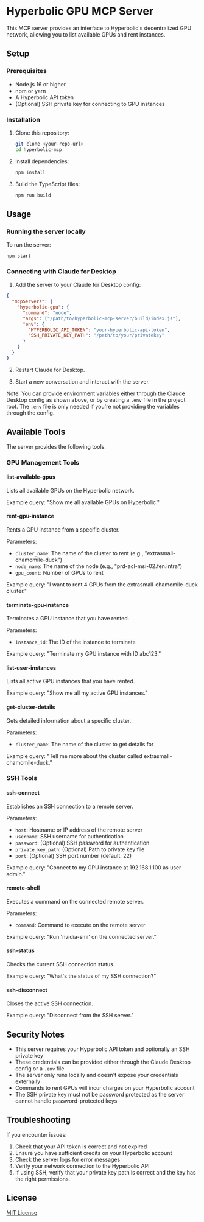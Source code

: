 # Hyperbolic GPU MCP Server

This MCP server provides an interface to Hyperbolic's decentralized GPU network, allowing you to list available GPUs and rent instances.

## Setup

### Prerequisites

- Node.js 16 or higher
- npm or yarn
- A Hyperbolic API token
- (Optional) SSH private key for connecting to GPU instances

### Installation

1. Clone this repository:

   ```bash
   git clone <your-repo-url>
   cd hyperbolic-mcp
   ```

2. Install dependencies:

   ```bash
   npm install
   ```

3. Build the TypeScript files:
   ```bash
   npm run build
   ```

## Usage

### Running the server locally

To run the server:

```bash
npm start
```

### Connecting with Claude for Desktop

1. Add the server to your Claude for Desktop config:

```json
{
  "mcpServers": {
    "hyperbolic-gpu": {
      "command": "node",
      "args": ["/path/to/hyperbolic-mcp-server/build/index.js"],
      "env": {
        "HYPERBOLIC_API_TOKEN": "your-hyperbolic-api-token",
        "SSH_PRIVATE_KEY_PATH": "/path/to/your/privatekey" 
      }
    }
  }
}
```

2. Restart Claude for Desktop.

3. Start a new conversation and interact with the server.

Note: You can provide environment variables either through the Claude Desktop config as shown above, or by creating a `.env` file in the project root. The `.env` file is only needed if you're not providing the variables through the config.

## Available Tools

The server provides the following tools:

### GPU Management Tools

#### list-available-gpus

Lists all available GPUs on the Hyperbolic network.

Example query: "Show me all available GPUs on Hyperbolic."

#### rent-gpu-instance

Rents a GPU instance from a specific cluster.

Parameters:

- `cluster_name`: The name of the cluster to rent (e.g., "extrasmall-chamomile-duck")
- `node_name`: The name of the node (e.g., "prd-acl-msi-02.fen.intra")
- `gpu_count`: Number of GPUs to rent

Example query: "I want to rent 4 GPUs from the extrasmall-chamomile-duck cluster."

#### terminate-gpu-instance

Terminates a GPU instance that you have rented.

Parameters:

- `instance_id`: The ID of the instance to terminate

Example query: "Terminate my GPU instance with ID abc123."

#### list-user-instances

Lists all active GPU instances that you have rented.

Example query: "Show me all my active GPU instances."

#### get-cluster-details

Gets detailed information about a specific cluster.

Parameters:

- `cluster_name`: The name of the cluster to get details for

Example query: "Tell me more about the cluster called extrasmall-chamomile-duck."

### SSH Tools

#### ssh-connect

Establishes an SSH connection to a remote server.

Parameters:

- `host`: Hostname or IP address of the remote server
- `username`: SSH username for authentication
- `password`: (Optional) SSH password for authentication
- `private_key_path`: (Optional) Path to private key file
- `port`: (Optional) SSH port number (default: 22)

Example query: "Connect to my GPU instance at 192.168.1.100 as user admin."

#### remote-shell

Executes a command on the connected remote server.

Parameters:

- `command`: Command to execute on the remote server

Example query: "Run 'nvidia-smi' on the connected server."

#### ssh-status

Checks the current SSH connection status.

Example query: "What's the status of my SSH connection?"

#### ssh-disconnect

Closes the active SSH connection.

Example query: "Disconnect from the SSH server."

## Security Notes

- This server requires your Hyperbolic API token and optionally an SSH private key
- These credentials can be provided either through the Claude Desktop config or a `.env` file
- The server only runs locally and doesn't expose your credentials externally
- Commands to rent GPUs will incur charges on your Hyperbolic account
- The SSH private key must not be password protected as the server cannot handle password-protected keys

## Troubleshooting

If you encounter issues:

1. Check that your API token is correct and not expired
2. Ensure you have sufficient credits on your Hyperbolic account
3. Check the server logs for error messages
4. Verify your network connection to the Hyperbolic API
5. If using SSH, verify that your private key path is correct and the key has the right permissions.

## License

[MIT License](LICENSE)
